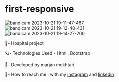 # first-responsive
![bandicam 2023-10-21 19-11-47-487](https://github.com/marjanmokhtari/first-responsive/assets/143844652/b24d4063-ba61-41c7-b217-691ae8f64534)
![bandicam 2023-10-21 19-12-48-431](https://github.com/marjanmokhtari/first-responsive/assets/143844652/d890a9d0-d4e1-45bc-ae4d-f8c9b87aeae9)
![bandicam 2023-10-21 19-14-27-200](https://github.com/marjanmokhtari/first-responsive/assets/143844652/5e9a6e0f-bd77-43ae-8c24-b801220c37b5)

🏥- Hospital project

🪐- Technologies Used - Html , Bootstrap 

🐞- Developed by marjan mokhtari

📲- How to reach me : with my [instagram](https://www.instagram.com/marjanmokhtari.web) and [linkedin](https://www.linkedin.com/in/marjanmokhtari)
